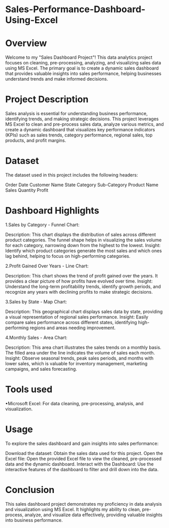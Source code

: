 # Sales-Performance-Dashboard-Using-Excel

# Overview

Welcome to my "Sales Dashboard Project"! This data analytics project focuses on cleaning, pre-processing, analyzing, and visualizing sales data using MS Excel. The primary goal is to create a dynamic sales dashboard that provides valuable insights into sales performance, helping businesses understand trends and make informed decisions.

# Project Description

Sales analysis is essential for understanding business performance, identifying trends, and making strategic decisions. This project leverages MS Excel to clean and pre-process sales data, analyze various metrics, and create a dynamic dashboard that visualizes key performance indicators (KPIs) such as sales trends, category performance, regional sales, top products, and profit margins.

# Dataset

The dataset used in this project includes the following headers:

Order Date
Customer Name
State
Category
Sub-Category
Product Name
Sales
Quantity
Profit

# Dashboard Highlights

1.Sales by Category - Funnel Chart:

Description: This chart displays the distribution of sales across different product categories. The funnel shape helps in visualizing the sales volume for each category, narrowing down from the highest to the lowest.
Insight: Identify which product categories generate the most sales and which ones lag behind, helping to focus on high-performing categories.

2.Profit Gained Over Years - Line Chart:

Description: This chart shows the trend of profit gained over the years. It provides a clear picture of how profits have evolved over time.
Insight: Understand the long-term profitability trends, identify growth periods, and recognize any years with declining profits to make strategic decisions.

3.Sales by State - Map Chart:

Description: This geographical chart displays sales data by state, providing a visual representation of regional sales performance.
Insight: Easily compare sales performance across different states, identifying high-performing regions and areas needing improvement.

4.Monthly Sales - Area Chart:

Description: This area chart illustrates the sales trends on a monthly basis. The filled area under the line indicates the volume of sales each month.
Insight: Observe seasonal trends, peak sales periods, and months with lower sales, which is valuable for inventory management, marketing campaigns, and sales forecasting.

# Tools used
•Microsoft Excel: For data cleaning, pre-processing, analysis, and visualization.

# Usage

To explore the sales dashboard and gain insights into sales performance:

Download the dataset: Obtain the sales data used for this project.
Open the Excel file: Open the provided Excel file to view the cleaned, pre-processed data and the dynamic dashboard.
Interact with the Dashboard: Use the interactive features of the dashboard to filter and drill down into the data.

# Conclusion

This sales dashboard project demonstrates my proficiency in data analysis and visualization using MS Excel. It highlights my ability to clean, pre-process, analyze, and visualize data effectively, providing valuable insights into business performance.




